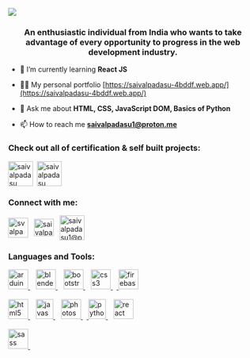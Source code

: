 <a href="https://www.linkpicture.com/view.php?img=LPic63aafcc208e88937031948"><img src="https://www.linkpicture.com/q/Github-Cover.png" type="image"></a>
<h3 align="center">An enthusiastic individual from India who wants to take advantage of every opportunity to progress in the web development industry.</h3>

- 🌱 I’m currently learning **React JS**

- 👨‍💻 My personal portfolio [https://saivalpadasu-4bddf.web.app/](https://saivalpadasu-4bddf.web.app/)

- 💬 Ask me about **HTML, CSS, JavaScript DOM, Basics of Python**

- 📫 How to reach me **saivalpadasu1@proton.me**

<h3 align="left">Check out all of certification & self built projects:</h3>
<p align="left">
  <a href="https://codepen.io/saivalpadasu" target="blank"><img align="center" src="https://www.svgrepo.com/show/330189/codepen.svg" alt="saivalpadasu" height="50" width="50" /></a>&nbsp
  <a href="https://github.com/saivalpadasu" target="blank"><img align="center" src="https://upload.wikimedia.org/wikipedia/commons/9/91/Octicons-mark-github.svg" alt="saivalpadasu" height="50" width="50" /></a>
</p>

<h3 align="left">Connect with me:</h3>
<p align="left">
<a href="https://linkedin.com/in/svalpadasu1" target="blank"><img align="center" src="https://cdn-icons-png.flaticon.com/512/174/174857.png" alt="svalpadasu1" height="40" width="40" /></a>&nbsp&nbsp
  <a href="mailto: saivalpadasu@gmail.com" target="blank"><img align="center" src="https://upload.wikimedia.org/wikipedia/commons/thumb/7/7e/Gmail_icon_%282020%29.svg/512px-Gmail_icon_%282020%29.svg.png" alt="saivalpadasu@gmail.com" height="35" width="40" /></a>&nbsp&nbsp
  <a href="mailto: saivalpadasu1@proton.me" target="blank"><img align="center" src="https://icons.iconarchive.com/icons/papirus-team/papirus-apps/512/protonmail-desktop-icon.png" alt="saivalpadasu1@proton.me" height="50" width="50" /></a>
</p>

<h3 align="left">Languages and Tools:</h3>
<p align="left"> <a href="https://www.arduino.cc/" target="_blank" rel="noreferrer"> <img src="https://cdn.worldvectorlogo.com/logos/arduino-1.svg" alt="arduino" width="40" height="40"/> </a>&nbsp&nbsp <a href="https://www.blender.org/" target="_blank" rel="noreferrer"> <img src="https://download.blender.org/branding/community/blender_community_badge_white.svg" alt="blender" width="40" height="40"/> </a>&nbsp&nbsp <a href="https://getbootstrap.com" target="_blank" rel="noreferrer"> <img src="https://cdn-icons-png.flaticon.com/512/5968/5968672.png" alt="bootstrap" width="40" height="40"/> </a>&nbsp&nbsp <a href="https://www.w3schools.com/css/" target="_blank" rel="noreferrer"> <img src="https://cdn2.iconfinder.com/data/icons/social-icon-3/512/social_style_3_css3-512.png" alt="css3" width="40" height="40"/> </a>&nbsp&nbsp<a href="https://firebase.google.com/" target="_blank" rel="noreferrer"> <img src="https://www.vectorlogo.zone/logos/firebase/firebase-icon.svg" alt="firebase" width="40" height="40"/> </a> <br><br><a href="https://www.w3.org/html/" target="_blank" rel="noreferrer"> <img src="https://cdn0.iconfinder.com/data/icons/social-network-9/50/22-512.png" alt="html5" width="40" height="40"/> </a>&nbsp&nbsp <a href="https://developer.mozilla.org/en-US/docs/Web/JavaScript" target="_blank" rel="noreferrer"> <img src="https://upload.wikimedia.org/wikipedia/commons/thumb/7/74/Font_Awesome_5_brands_js-square.svg/1200px-Font_Awesome_5_brands_js-square.svg.png" alt="javascript" width="35" height="40"/> </a>&nbsp&nbsp <a href="https://www.photoshop.com/en" target="_blank" rel="noreferrer"> <img src="https://upload.wikimedia.org/wikipedia/commons/thumb/a/af/Adobe_Photoshop_CC_icon.svg/1051px-Adobe_Photoshop_CC_icon.svg.png" alt="photoshop" width="40" height="40"/> </a> &nbsp&nbsp<a href="https://www.python.org" target="_blank" rel="noreferrer"> <img src="https://upload.wikimedia.org/wikipedia/commons/thumb/c/c3/Python-logo-notext.svg/1200px-Python-logo-notext.svg.png" alt="python" width="35" height="40"/> </a>&nbsp&nbsp <a href="https://reactjs.org/" target="_blank" rel="noreferrer"> <img src="https://upload.wikimedia.org/wikipedia/commons/thumb/a/a7/React-icon.svg/1150px-React-icon.svg.png" alt="react" width="40" height="40"/> </a><br><br> <a href="https://sass-lang.com" target="_blank" rel="noreferrer"> <img src="https://cdn-icons-png.flaticon.com/512/5968/5968550.png" alt="sass" width="40" height="40"/> </a>&nbsp&nbsp </p>
